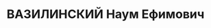 ---
title: ВАЗИЛИНСКИЙ Наум Ефимович
description: "1903 року народження, м. Дніпропетровськ Дніпропетровської області,\
  \ єврей, освіта вища, член ВКП(б)У. Директор району мережі \"Доненерго\". Проживав:\
  \ Донецька область, м. Горлівка, Жовтнева площа, буд. № 19. \n  Заарештований 15\
  \ вересня 1937 року. Засуджений виїзною сесією військової колегії Верховного Суду\
  \ СРСР до розстрілу з конфіскацією майна. Вирок приведенний до виконання у м. Сталіно\
  \ (м. Донецьк) 2 грудня 1937 року. \n  Реабі-літований у 1966 році."
---